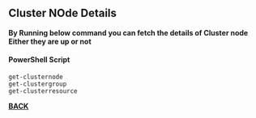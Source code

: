 ## Cluster NOde Details

**By Running below command you can fetch the details of Cluster node Either they are up or not**

#### PowerShell Script
    get-clusternode
    get-clustergroup
    get-clusterresource

[**BACK**](.../README.md)
